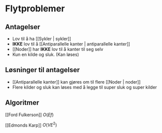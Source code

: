 # Flytproblemer
## Antagelser
-	Lov til å ha [[Sykler | sykler]]
-	**IKKE** lov til å [[Antiparallelle kanter | antiparallelle kanter]]
-	[[Noder]] har **IKKE** lov til å kanter til seg selv
-	Kun en kilde og sluk. (Kan løses)

## Løsninger til antagelser
-	[[Antiparallelle kanter]] kan gjøres om til flere [[Noder | noder]]
-	Flere kilder og sluk kan løses med å legge til super sluk og super kilder


## Algoritmer
[[Ford Fulkerson]] $O(Ef)$

[[Edmonds Karp]] $O(VE^2)$
